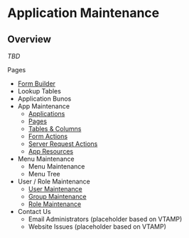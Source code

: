 # Application Maintenance

## Overview

_TBD_

Pages

* [Form Builder](pages/administration/Form-Builder.md "Form Builder")
* Lookup Tables
* Application Bunos
* App Maintenance
  * [Applications](Applications "Application Maintenance")
  * [Pages](Pages "Page Maintenance")
  * [Tables & Columns](Tables-and-Columns "Table and Column Maintenance")
  * [Form Actions](Form-Actions "Form Actions Maintenance")
  * [Server Request Actions](Server-Request-Actions "Server Actions Maintenance")
  * [App Resources](Resources "Resource Maintenance")
* Menu Maintenance
  * Menu Maintenance
  * Menu Tree
* User / Role Maintenance
  * [User Maintenance](Users "User Maintenance")
  * [Group Maintenance](Groups "Group Maintenance")
  * [Role Maintenance](Roles "Role Maintenance")
* Contact Us
  * Email Administrators (placeholder based on VTAMP)
  * Website Issues (placeholder based on VTAMP)
